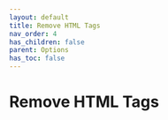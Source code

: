 ```yaml
---
layout: default
title: Remove HTML Tags
nav_order: 4
has_children: false
parent: Options
has_toc: false
---
```

# Remove HTML Tags





<!-- Generated with mdsplit: https://github.com/alandefreitas/mdsplit -->
